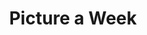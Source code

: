 ---
title: Picture a Week
linktitle: picture-a-week
description: A long long time ago (I think it was 2005) I stumbled upon the idea of Picture a Day. People had a resolution to make one creative, well thought photo everyday and post it on the web. It was clear to see they really improved their skills with such project. I liked the idea, but I never had time for such undertaking. It's not about just snapping a picture, it's about trying different techniques and styles, experimenting with the composition, sometimes setting up lights and props. In 2020 I came back to the idea, but changed it to Picture a Week. That should be more doable.

---